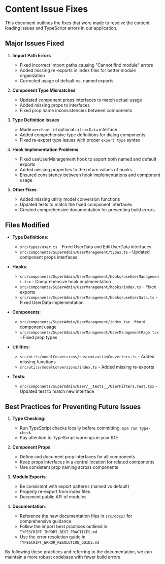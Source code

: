 
# Content Issue Fixes

This document outlines the fixes that were made to resolve the content loading issues and TypeScript errors in our application.

## Major Issues Fixed

1. **Import Path Errors**
   - Fixed incorrect import paths causing "Cannot find module" errors
   - Added missing re-exports in index files for better module organization
   - Corrected usage of default vs. named exports

2. **Component Type Mismatches**
   - Updated component props interfaces to match actual usage
   - Added missing props to interfaces
   - Fixed prop name inconsistencies between components

3. **Type Definition Issues**
   - Made `merchant_id` optional in `UserData` interface
   - Added comprehensive type definitions for dialog components
   - Fixed re-export type issues with proper `export type` syntax

4. **Hook Implementation Problems**
   - Fixed useUserManagement hook to export both named and default exports
   - Added missing properties to the return values of hooks
   - Ensured consistency between hook implementations and component usage

5. **Other Fixes**
   - Added missing utility model conversion functions
   - Updated tests to match the fixed component interfaces
   - Created comprehensive documentation for preventing build errors

## Files Modified

- **Type Definitions**:
  - `src/types/user.ts` - Fixed UserData and EditUserData interfaces
  - `src/components/SuperAdmin/UserManagement/types.ts` - Updated component props interfaces

- **Hooks**:
  - `src/components/SuperAdmin/UserManagement/hooks/useUserManagement.tsx` - Comprehensive hook implementation
  - `src/components/SuperAdmin/UserManagement/hooks/index.ts` - Fixed exports
  - `src/components/SuperAdmin/UserManagement/hooks/useUserData.ts` - Fixed UserData implementation

- **Components**:
  - `src/components/SuperAdmin/UserManagement/index.tsx` - Fixed component usage
  - `src/components/SuperAdmin/UserManagement/UserManagementPage.tsx` - Fixed prop types

- **Utilities**:
  - `src/utils/modelConversions/customizationConverters.ts` - Added missing functions
  - `src/utils/modelConversions/index.ts` - Added missing re-exports

- **Tests**:
  - `src/components/SuperAdmin/User/__tests__/UserFilters.test.tsx` - Updated test to match new interface

## Best Practices for Preventing Future Issues

1. **Type Checking**:
   - Run TypeScript checks locally before committing: `npm run type-check`
   - Pay attention to TypeScript warnings in your IDE

2. **Component Props**:
   - Define and document prop interfaces for all components
   - Keep props interfaces in a central location for related components
   - Use consistent prop naming across components

3. **Module Exports**:
   - Be consistent with export patterns (named vs default)
   - Properly re-export from index files
   - Document public API of modules

4. **Documentation**:
   - Reference the new documentation files in `src/docs/` for comprehensive guidance
   - Follow the import best practices outlined in `TYPESCRIPT_IMPORT_BEST_PRACTICES.md`
   - Use the error resolution guide in `TYPESCRIPT_ERROR_RESOLUTION_GUIDE.md`

By following these practices and referring to the documentation, we can maintain a more robust codebase with fewer build errors.
